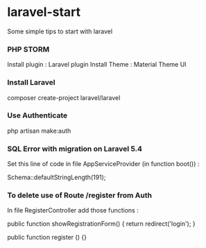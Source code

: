 # laravel-start

Some simple tips to start with laravel

### PHP STORM ###

Install plugin : Laravel plugin
Install Theme : Material Theme UI

### Install Laravel ###

composer create-project laravel/laravel

### Use Authenticate ###

php artisan make:auth

### SQL Error with migration on Laravel 5.4 ###

Set this line of code in file AppServiceProvider (in function boot()) :

Schema::defaultStringLength(191);

### To delete use of Route /register from Auth ###

In file RegisterController add those functions : 

public function showRegistrationForm() {
   return redirect('login');
}

public function register () {}
